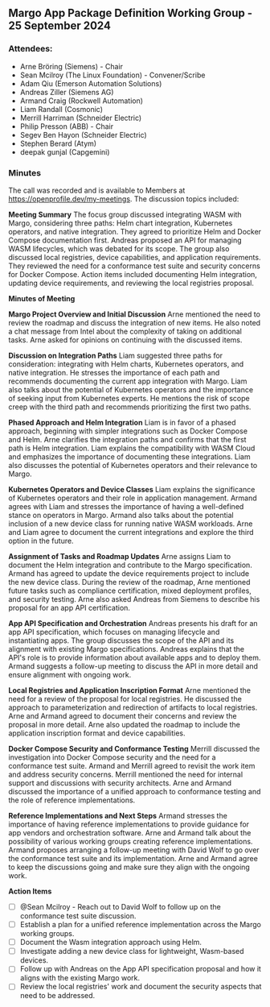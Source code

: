 ## Margo App Package Definition Working Group - 25 September 2024

### Attendees:
* Arne Bröring (Siemens) - Chair
* Sean Mcilroy (The Linux Foundation) - Convener/Scribe
* Adam Qiu (Emerson Automation Solutions)
* Andreas Ziller (Siemens AG)
* Armand Craig (Rockwell Automation)
* Liam Randall (Cosmonic)
* Merrill Harriman (Schneider Electric)
* Philip Presson (ABB) - Chair
* Segev Ben Hayon (Schneider Electric)
* Stephen Berard (Atym)
* deepak gunjal (Capgemini)


### Minutes

The call was recorded and is available to Members at https://openprofile.dev/my-meetings. The discussion topics included: 

**Meeting Summary**
The focus group discussed integrating WASM with Margo, considering three paths: Helm chart integration, Kubernetes operators, and native integration. They agreed to prioritize Helm and Docker Compose documentation first. Andreas proposed an API for managing WASM lifecycles, which was debated for its scope. The group also discussed local registries, device capabilities, and application requirements. They reviewed the need for a conformance test suite and security concerns for Docker Compose. Action items included documenting Helm integration, updating device requirements, and reviewing the local registries proposal.

**Minutes of Meeting**

**Margo Project Overview and Initial Discussion**
Arne mentioned the need to review the roadmap and discuss the integration of new items. He also noted a chat message from Intel about the complexity of taking on additional tasks. Arne asked for opinions on continuing with the discussed items.

**Discussion on Integration Paths**
Liam suggested three paths for consideration: integrating with Helm charts, Kubernetes operators, and native integration. He stresses the importance of each path and recommends documenting the current app integration with Margo. Liam also talks about the potential of Kubernetes operators and the importance of seeking input from Kubernetes experts. He mentions the risk of scope creep with the third path and recommends prioritizing the first two paths.

**Phased Approach and Helm Integration**
Liam is in favor of a phased approach, beginning with simpler integrations such as Docker Compose and Helm. Arne clarifies the integration paths and confirms that the first path is Helm integration. Liam explains the compatibility with WASM Cloud and emphasizes the importance of documenting these integrations. Liam also discusses the potential of Kubernetes operators and their relevance to Margo.

**Kubernetes Operators and Device Classes**
Liam explains the significance of Kubernetes operators and their role in application management. Armand agrees with Liam and stresses the importance of having a well-defined stance on operators in Margo. Armand also talks about the potential inclusion of a new device class for running native WASM workloads. Arne and Liam agree to document the current integrations and explore the third option in the future.

**Assignment of Tasks and Roadmap Updates**
Arne assigns Liam to document the Helm integration and contribute to the Margo specification. Armand has agreed to update the device requirements project to include the new device class. During the review of the roadmap, Arne mentioned future tasks such as compliance certification, mixed deployment profiles, and security testing. Arne also asked Andreas from Siemens to describe his proposal for an app API certification.

**App API Specification and Orchestration**
Andreas presents his draft for an app API specification, which focuses on managing lifecycle and instantiating apps. The group discusses the scope of the API and its alignment with existing Margo specifications. Andreas explains that the API's role is to provide information about available apps and to deploy them. Armand suggests a follow-up meeting to discuss the API in more detail and ensure alignment with ongoing work.

**Local Registries and Application Inscription Format**
Arne mentioned the need for a review of the proposal for local registries. He discussed the approach to parameterization and redirection of artifacts to local registries. Arne and Armand agreed to document their concerns and review the proposal in more detail. Arne also updated the roadmap to include the application inscription format and device capabilities.

**Docker Compose Security and Conformance Testing**
Merrill discussed the investigation into Docker Compose security and the need for a conformance test suite. Armand and Merrill agreed to revisit the work item and address security concerns. Merrill mentioned the need for internal support and discussions with security architects. Arne and Armand discussed the importance of a unified approach to conformance testing and the role of reference implementations.

**Reference Implementations and Next Steps**
Armand stresses the importance of having reference implementations to provide guidance for app vendors and orchestration software. Arne and Armand talk about the possibility of various working groups creating reference implementations. Armand proposes arranging a follow-up meeting with David Wolf to go over the conformance test suite and its implementation. Arne and Armand agree to keep the discussions going and make sure they align with the ongoing work.

**Action Items**
- [ ] @Sean Mcilroy - Reach out to David Wolf to follow up on the conformance test suite discussion.
- [ ] Establish a plan for a unified reference implementation across the Margo working groups.
- [ ] Document the Wasm integration approach using Helm.
- [ ] Investigate adding a new device class for lightweight, Wasm-based devices.
- [ ] Follow up with Andreas on the App API specification proposal and how it aligns with the existing Margo work.
- [ ] Review the local registries' work and document the security aspects that need to be addressed.

